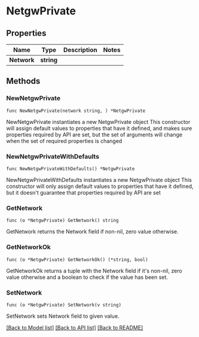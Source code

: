 # NetgwPrivate

## Properties

Name | Type | Description | Notes
------------ | ------------- | ------------- | -------------
**Network** | **string** |  | 

## Methods

### NewNetgwPrivate

`func NewNetgwPrivate(network string, ) *NetgwPrivate`

NewNetgwPrivate instantiates a new NetgwPrivate object
This constructor will assign default values to properties that have it defined,
and makes sure properties required by API are set, but the set of arguments
will change when the set of required properties is changed

### NewNetgwPrivateWithDefaults

`func NewNetgwPrivateWithDefaults() *NetgwPrivate`

NewNetgwPrivateWithDefaults instantiates a new NetgwPrivate object
This constructor will only assign default values to properties that have it defined,
but it doesn't guarantee that properties required by API are set

### GetNetwork

`func (o *NetgwPrivate) GetNetwork() string`

GetNetwork returns the Network field if non-nil, zero value otherwise.

### GetNetworkOk

`func (o *NetgwPrivate) GetNetworkOk() (*string, bool)`

GetNetworkOk returns a tuple with the Network field if it's non-nil, zero value otherwise
and a boolean to check if the value has been set.

### SetNetwork

`func (o *NetgwPrivate) SetNetwork(v string)`

SetNetwork sets Network field to given value.



[[Back to Model list]](../README.md#documentation-for-models) [[Back to API list]](../README.md#documentation-for-api-endpoints) [[Back to README]](../README.md)


